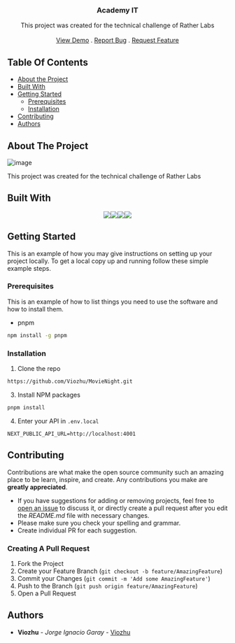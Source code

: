 <br/>
<p align="center">
  <h3 align="center">Academy IT</h3>

  <p align="center">
    This project was created for the technical challenge of Rather Labs
    <br/>
    <br/>
    <a href="https://front-school.vercel.app/" target="_blank">View Demo</a>
    .
    <a href="https://github.com/Viozhu/front-school/issues">Report Bug</a>
    .
    <a href="https://github.com/Viozhu/Mfront-school/issues">Request Feature</a>
  </p>
</p> 

## Table Of Contents

* [About the Project](#about-the-project)
* [Built With](#built-with)
* [Getting Started](#getting-started)
  * [Prerequisites](#prerequisites)
  * [Installation](#installation)
* [Contributing](#contributing)
* [Authors](#authors)

## About The Project

![image](https://user-images.githubusercontent.com/76756295/227681718-da2fbe72-f514-4f10-8a09-635d79633aa9.png)



This project was created for the technical challenge of Rather Labs

## Built With
<div style="display:flex; justify-content: center;">
<img src="https://img.shields.io/badge/next%20js-000000?style=for-the-badge&logo=nextdotjs&logoColor=white" />  
<img src="https://img.shields.io/badge/TypeScript-007ACC?style=for-the-badge&logo=typescript&logoColor=white" /> 
  <img src="https://img.shields.io/badge/Material%20Ui-007FFF?style=for-the-badge&logo=mui&logoColor=white" />
<img src="https://img.shields.io/badge/Tailwind_CSS-38B2AC?style=for-the-badge&logo=tailwind-css&logoColor=white" /> 
</div>

## Getting Started

This is an example of how you may give instructions on setting up your project locally.
To get a local copy up and running follow these simple example steps.

### Prerequisites

This is an example of how to list things you need to use the software and how to install them.

* pnpm

```sh
npm install -g pnpm
```

### Installation


1. Clone the repo

```sh
https://github.com/Viozhu/MovieNight.git
```

3. Install NPM packages

```sh
pnpm install
```

4. Enter your API in `.env.local`

```ENV
NEXT_PUBLIC_API_URL=http://localhost:4001
```
## Contributing

Contributions are what make the open source community such an amazing place to be learn, inspire, and create. Any contributions you make are **greatly appreciated**.
* If you have suggestions for adding or removing projects, feel free to [open an issue](https://github.com/Viozhu/front-school/issues/new) to discuss it, or directly create a pull request after you edit the *README.md* file with necessary changes.
* Please make sure you check your spelling and grammar.
* Create individual PR for each suggestion.

### Creating A Pull Request

1. Fork the Project
2. Create your Feature Branch (`git checkout -b feature/AmazingFeature`)
3. Commit your Changes (`git commit -m 'Add some AmazingFeature'`)
4. Push to the Branch (`git push origin feature/AmazingFeature`)
5. Open a Pull Request

## Authors

* **Viozhu** - *Jorge Ignacio Garay* - [Viozhu](https://github.com/Viozhu/)

